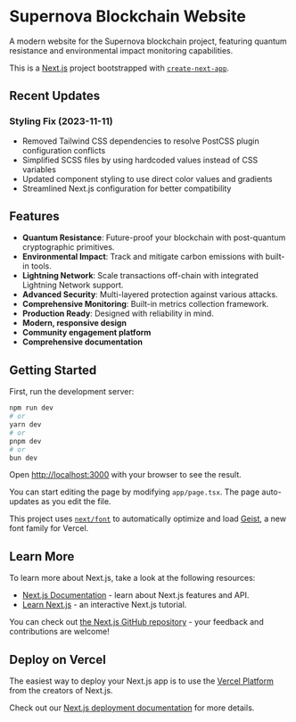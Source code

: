 # Supernova Blockchain Website

A modern website for the Supernova blockchain project, featuring quantum resistance and environmental impact monitoring capabilities.

This is a [Next.js](https://nextjs.org) project bootstrapped with [`create-next-app`](https://nextjs.org/docs/app/api-reference/cli/create-next-app).

## Recent Updates

### Styling Fix (2023-11-11)
- Removed Tailwind CSS dependencies to resolve PostCSS plugin configuration conflicts
- Simplified SCSS files by using hardcoded values instead of CSS variables
- Updated component styling to use direct color values and gradients
- Streamlined Next.js configuration for better compatibility

## Features

- **Quantum Resistance**: Future-proof your blockchain with post-quantum cryptographic primitives.
- **Environmental Impact**: Track and mitigate carbon emissions with built-in tools.
- **Lightning Network**: Scale transactions off-chain with integrated Lightning Network support.
- **Advanced Security**: Multi-layered protection against various attacks.
- **Comprehensive Monitoring**: Built-in metrics collection framework.
- **Production Ready**: Designed with reliability in mind.
- **Modern, responsive design**
- **Community engagement platform**
- **Comprehensive documentation**

## Getting Started

First, run the development server:

```bash
npm run dev
# or
yarn dev
# or
pnpm dev
# or
bun dev
```

Open [http://localhost:3000](http://localhost:3000) with your browser to see the result.

You can start editing the page by modifying `app/page.tsx`. The page auto-updates as you edit the file.

This project uses [`next/font`](https://nextjs.org/docs/app/building-your-application/optimizing/fonts) to automatically optimize and load [Geist](https://vercel.com/font), a new font family for Vercel.

## Learn More

To learn more about Next.js, take a look at the following resources:

- [Next.js Documentation](https://nextjs.org/docs) - learn about Next.js features and API.
- [Learn Next.js](https://nextjs.org/learn) - an interactive Next.js tutorial.

You can check out [the Next.js GitHub repository](https://github.com/vercel/next.js) - your feedback and contributions are welcome!

## Deploy on Vercel

The easiest way to deploy your Next.js app is to use the [Vercel Platform](https://vercel.com/new?utm_medium=default-template&filter=next.js&utm_source=create-next-app&utm_campaign=create-next-app-readme) from the creators of Next.js.

Check out our [Next.js deployment documentation](https://nextjs.org/docs/app/building-your-application/deploying) for more details.
